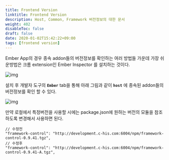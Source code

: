 ```yaml
---
title: Frontend Version
linktitle: Frontend Version
description: Host, Common, Framework 버전정보의 대한 문서
weight: 402
disableToc: false
draft: false
date: 2020-01-02T15:42:22+09:00
tags: [frontend version]
---
```


Ember App의 경우 종속 addon들의 버전정보를 확인하는 여러 방법들 가운데 가장 쉬운방법은 크롬 extension인 <span class="black-stress">Ember Inspector</span> 를 설치하는 것이다.

![img](/release/images/emberinspector.png?width=400px)


설치 후 개발자 도구의 **`Ember`** tab을 통해 아래 그림과 같이 **`host`** 에 종속된 addon들의 버전정보를 확인 할 수 있다.

![img](/release/images/emberinspector2.png?width=800px)

만약 로컬에서 특정버전을 사용할 시에는 package.json에 원하는 버전의 모듈을 참조하도록 변경해서 사용하면 된다.

```
// 수정전
"framework-control": "http://development.c-his.com:6004/npm/framework-control-0.9.41.tgz",
// 수정후
"framework-control": "http://development.c-his.com:6004/npm/framework-control-0.9.41-A.tgz",
```
